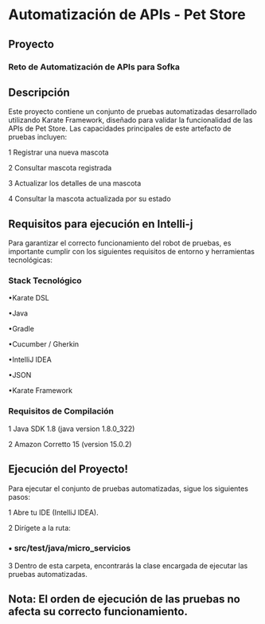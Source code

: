 # Automatización de APIs - Pet Store

## Proyecto
### Reto de Automatización de APIs para Sofka

## Descripción
Este proyecto contiene un conjunto de pruebas automatizadas desarrollado utilizando Karate Framework, diseñado para validar la funcionalidad de las APIs de Pet Store. Las capacidades principales de este artefacto de pruebas incluyen:

1 Registrar una nueva mascota

2 Consultar mascota registrada

3 Actualizar los detalles de una mascota

4 Consultar la mascota actualizada por su estado


## Requisitos para ejecución en Intelli-j
Para garantizar el correcto funcionamiento del robot de pruebas, es importante cumplir con los siguientes requisitos de entorno y herramientas tecnológicas:

### Stack Tecnológico

•Karate DSL

•Java

•Gradle

•Cucumber / Gherkin

•IntelliJ IDEA

•JSON

•Karate Framework


### Requisitos de Compilación

1 Java SDK 1.8 (java version 1.8.0_322)

2 Amazon Corretto 15 (version 15.0.2)

## Ejecución del Proyecto!

Para ejecutar el conjunto de pruebas automatizadas, sigue los siguientes pasos:

1 Abre tu IDE (IntelliJ IDEA).

2 Dirígete a la ruta:
### • src/test/java/micro_servicios

3 Dentro de esta carpeta, encontrarás la clase encargada de ejecutar las pruebas automatizadas.


## Nota: El orden de ejecución de las pruebas no afecta su correcto funcionamiento.


